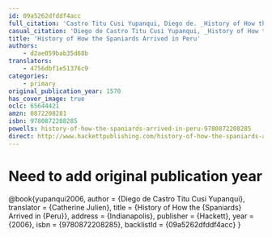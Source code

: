```yaml
---
id: 09a5262dfddf4acc
full_citation: 'Castro Titu Cusi Yupanqui, Diego de. _History of How the Spanairds Arrived in Peru_. Edited and translated by Catherine Julien. Indianapolis: Hackett, 2006 [1570].'
casual_citation: 'Diego de Castro Titu Cusi Yupanqui, _History of How the Spaniards Arrived in Peru_, translated with an introduction by Catherine Julien (2006 [1570]).'
title: 'History of How the Spaniards Arrived in Peru'
authors:
    - d2ae059bab35d68b
translators:
    - 4756dbf1e51376c9
categories:
    - primary
original_publication_year: 1570
has_cover_image: true
oclc: 65644421
amzn: 0872208281
isbn: 9780872208285
powells: history-of-how-the-spaniards-arrived-in-peru-9780872208285
direct: http://www.hackettpublishing.com/history-of-how-the-spaniards-arrived-in-peru
---
```

# Need to add original publication year
@book{yupanqui2006,
  author = {Diego de Castro Titu Cusi Yupanqui},
  translator = {Catherine Julien},
  title = {History of How the {Spaniards} Arrived in {Peru}},
  address = {Indianapolis},
  publisher = {Hackett},
  year = {2006},
  isbn = {9780872208285},
  backlistId = {09a5262dfddf4acc}
}
